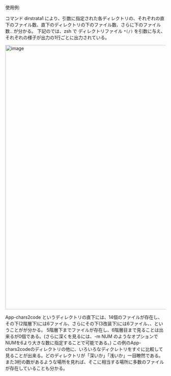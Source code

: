 使用例: 

 コマンド dirstrata1 により、引数に指定された各ディレクトリの、それぞれの直下のファイル数、直下のディレクトリの下のファイル数、さらに下のファイル数.. が分かる。
 下記のでは、zsh で ディレクトリファイル `*(/)` を引数に与え、それぞれの様子が出力の1行ごとに出力されている。

<img width="828" alt="image" src="https://user-images.githubusercontent.com/6661651/230566453-5ade628e-01e7-4e1e-b414-1da25b43d993.png">

App-chars2code というディレクトリの直下には、14個のファイルが存在し、その下(2階層下)には6ファイル、さらにその下(3改装下)には6ファイル、、ということがが分かる。
5階層下までファイルが存在し、6階層目まで見ることは出来るが0個である。(さらに深くを見るには、-m NUM のようなオプションでNUMを6より大きな数に指定することで可能である。)
この例のApp-chars2codeのディレクトリの他に、いろいろなディクレトリをすぐに比較して見ることが出来る。どのディレクトリが「深いか」「浅いか」一目瞭然である。
また3桁の数があるような場所を見れば、そこに相当する場所に多数のファイルが存在していることも分かる。
